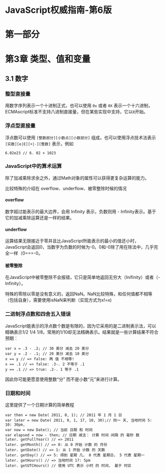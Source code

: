 # JavaScript权威指南-第6版

# 第一部分

# 第3章 类型、值和变量

## 3.1 数字

### 整型直接量

用数字序列表示一个十进制正式，也可以使用 `0x` 或者 `0X` 表示一个十六进制，ECMAscript标准不支持八进制直接量，但在某些实现中支持，它以`0`开始。

### 浮点型直接量

浮点数可以使用 `[整数部分][小数点][小数部分]` 组成，也可以使用浮点技术法表示  `[实数][e|E][+|-][整数]` 表示，例如

```
6.02e23 // 6. 02 × 1023
```

### JavaScript中的算术运算

除了加减乘除求余之外，通过Math对象的属性可以获得更复杂运算的能力。

比较特殊的介绍在 overflow、underflow、被零整除时候的情况

#### overflow

数字超过能表示的最大边界，会用 Infinity 表示，负数则用 - Infinity表示。基于它的加减乘除运算还是一样的结果。

#### underflow

运算结果无限接近于零并且比JavaScript所能表示的最小的值还小时，JavaScript会返回0，当数字为负数的时候为-0。0和-0除了用在除法中，几乎完全一样（0===-0。

#### 被零整除

在JavaScript中被零整除不会报错，它只是简单地返回无穷大（Inifinity）或者（-Infinity）。

特殊的零除以零是没有意义的，返回NaN。NaN比较特殊，和任何值都不相等（包括自身），需要使用isNaN来判断（实现方式为x!=x)



### 二进制浮点数和四舍五入错误

JavaScript能表示的浮点数个数是有限的，因为它采用的是二进制表示法，可以精确表示1/2 1/4 1/8，常用的1/10却无法精确表示。结果就是一些计算结果不符合预期：

```
var x = .3 - .2; // 30 美分 减去 20 美分 
var y = .2 - .1; // 20 美分 减去 10 美分 
x == y // => false: 两 值 不相等! 
x == .1 // => false: .3-. 2 不等于 .1 
y == .1 // => true: .2-. 1 等于 .1
```

因此你可能更愿意使用整数“分” 而不是小数“元”来进行计算。

### 日期和时间

这里提供了一个日期计算的简单教程

```
var then = new Date( 2011, 0, 1); // 2011 年 1 月 1 日 
var later = new Date( 2011, 0, 1, 17, 10, 30);// 同一 天, 当地时间 5: 10: 30pm, 
var now = new Date(); // 当前 日期 和 时间 
var elapsed = now - then; // 日期 减法： 计算 时间 间隔 的 毫秒 数 
later. getFullYear() // => 2011 
later. getMonth() // => 0: 从 0 开始 计数 的 月份 
later. getDate() // => 1: 从 1 开始 计数 的 天数 
later. getDay() // => 5: 得到 星期 几， 0 代表 星期日， 5 代表 星期一 
later. getHours() // => 当地时间 17: 5pm 
later. getUTCHours() // 使用 UTC 表示 小时 的 时间， 基于 时区
```